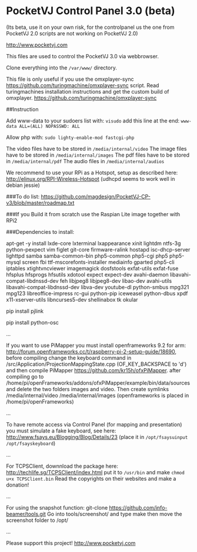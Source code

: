 # PocketVJ Control Panel 3.0 (beta)
(Its beta,  use it on your own risk, for the controlpanel us the one from PocketVJ 2.0
scripts are not working on PocketVJ 2.0)

http://www.pocketvj.com

This files are used to control the PocketVJ 3.0 via webbrowser.

Clone everything into the `/var/www/` directory.

This file is only useful if you use the omxplayer-sync https://github.com/turingmachine/omxplayer-sync script.
Read turingmachines installation instructions and get the custom build of omxplayer.
https://github.com/turingmachine/omxplayer-sync

##Instruction

Add www-data to your sudoers list with: `visudo` add this line at the end: `www-data ALL=(ALL) NOPASSWD: ALL`

Allow php with: `sudo lighty-enable-mod fastcgi-php`

The video files have to be stored in `/media/internal/video`
The image files have to be stored in `/media/internal/images`
The pdf files have to be stored in `/media/internal/pdf`
The audio files in `/media/internal/audios`

We recommend to use your RPi as a Hotspot, setup as described here: http://elinux.org/RPI-Wireless-Hotspot
(udhcpd seems to work well in debian jessie)

###To do list:
https://github.com/magdesign/PocketVJ-CP-v3/blob/master/roadmap.txt

###If you Build it from scratch
use the Raspian Lite image together with RPi2

###Dependencies to install:

apt-get -y install lxde-core lxterminal lxappearance xinit lightdm ntfs-3g python-pexpect vim figlet git-core firmware-ralink hostapd isc-dhcp-server lighttpd samba samba-common-bin php5-common php5-cgi php5 php5-mysql screen fbi ttf-mscorefonts-installer mediainfo gparted php5-cli iptables xtightvncviewer imagemagick dosfstools exfat-utils exfat-fuse hfsplus hfsprogs hfsutils xdotool expect expect-dev avahi-daemon libavahi-compat-libdnssd-dev feh libjpeg8 libjpeg8-dev libao-dev avahi-utils libavahi-compat-libdnssd-dev libva-dev youtube-dl python-smbus mpg321 mpg123 libreoffice-impress rc-gui python-pip iceweasel python-dbus xpdf x11-xserver-utils libncurses5-dev shellinabox tk okular

pip install pjlink

pip install python-osc


...


If you want to use PiMapper you must install openframeworks 9.2 for arm: http://forum.openframeworks.cc/t/raspberry-pi-2-setup-guide/18690, before compiling change the keyboard command in /src/Application/ProjectionMappingState.cpp (OF_KEY_BACKSPACE to 'd') and then compile PiMapper https://github.com/kr15h/ofxPiMapper. 
after compiling go to /home/pi/openFrameworks/addons/ofxPiMapper/example/bin/data/sources and delete the two folders images and video.
Then create symlinks /media/internal/video  /media/internal/images
(openframeworks is placed in /home/pi/openFrameworks)

...

To have remote access via Control Panel (for mapping and presentation) you must simulate a fake keyboard, see here: 
http://www.fsays.eu/Blogging/Blog/Details/23
(place it in `/opt/fsaysuinput` `/opt/fsayskeyboard`) 

...


For TCPSClient, downnload the package here: http://techlife.sg/TCPSClient/index.html
put it to `/usr/bin` and make `chmod u+x TCPSClient.bin`
Read the copyrights on their websites and make a donation!


...


For using the snapshot function:
git-clone https://github.com/info-beamer/tools.git
Go into tools/screenshot/ and type make
then move the screenshot folder to /opt/


...


Please support this project! 
http://www.pocketvj.com
